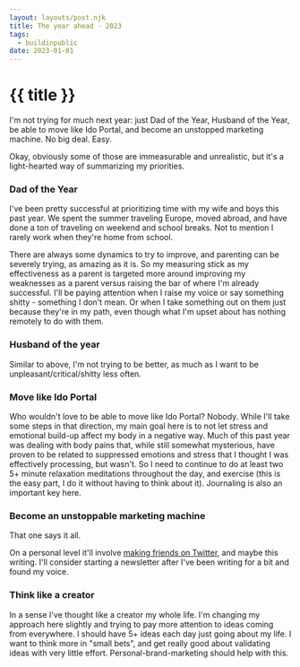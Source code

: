 ```yaml
---
layout: layouts/post.njk
title: The year ahead - 2023
tags:
  - buildinpublic
date: 2023-01-01
---
```


# {{ title }}

I'm not trying for much next year: just Dad of the Year, Husband of the Year, be able to move like Ido Portal, and become an unstopped marketing machine. No big deal. Easy.

Okay, obviously some of those are immeasurable and unrealistic, but it's a light-hearted way of summarizing my priorities. 

### Dad of the Year

I've been pretty successful at prioritizing time with my wife and boys this past year. We spent the summer traveling Europe, moved abroad, and have done a ton of traveling on weekend and school breaks. Not to mention I rarely work when they're home from school.

There are always some dynamics to try to improve, and parenting can be severely trying, as amazing as it is. So my measuring stick as my effectiveness as a parent is targeted more around improving my weaknesses as a parent versus raising the bar of where I'm already successful. I'll be paying attention when I raise my voice or say something shitty - something I don't mean. Or when I take something out on them just because they're in my path, even though what I'm upset about has nothing remotely to do with them. 

### Husband of the year

Similar to above, I'm not trying to be better, as much as I want to be unpleasant/critical/shitty less often.

### Move like Ido Portal

Who wouldn't love to be able to move like Ido Portal? Nobody. While I'll take some steps in that direction, my main goal here is to not let stress and emotional build-up affect my body in a negative way. Much of this past year was dealing with body pains that, while still somewhat mysterious, have proven to be related to suppressed emotions and stress that I thought I was effectively processing, but wasn't. So I need to continue to do at least two 5+ minute relaxation meditations throughout the day, and exercise (this is the easy part, I do it without having to think about it). Journaling is also an important key here.

### Become an unstoppable marketing machine

That one says it all.

On a personal level it'll involve [making friends on Twitter](/blog/posts/2022-01-01-02/), and maybe this writing. I'll consider starting a newsletter after I've been writing for a bit and found my voice.

### Think like a creator

In a sense I've thought like a creator my whole life. I'm changing my approach here slightly and trying to pay more attention to ideas coming from everywhere. I should have 5+ ideas each day just going about my life. I want to think more in "small bets", and get really good about validating ideas with very little effort. Personal-brand-marketing should help with this.
